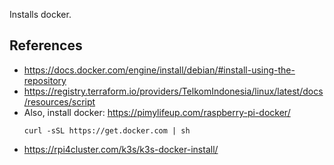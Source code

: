 ﻿Installs docker.

## References
* https://docs.docker.com/engine/install/debian/#install-using-the-repository
* https://registry.terraform.io/providers/TelkomIndonesia/linux/latest/docs/resources/script
* Also, install docker: https://pimylifeup.com/raspberry-pi-docker/
    ```ssh
    curl -sSL https://get.docker.com | sh
    ```
* https://rpi4cluster.com/k3s/k3s-docker-install/